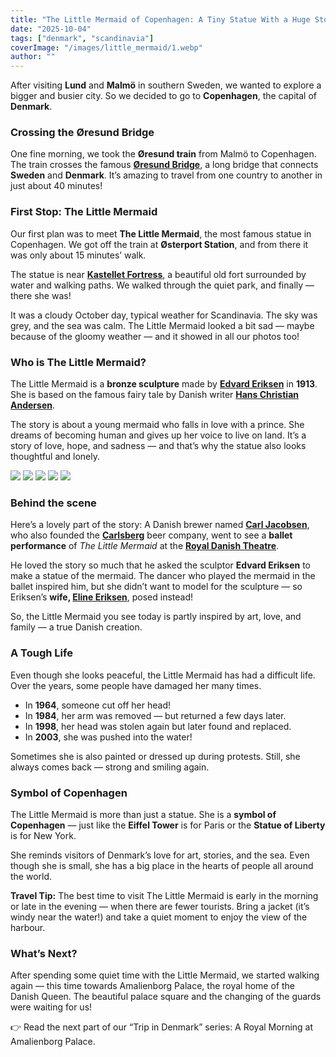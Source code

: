 ```yaml
---
title: "The Little Mermaid of Copenhagen: A Tiny Statue With a Huge Story"
date: "2025-10-04"
tags: ["denmark", "scandinavia"]
coverImage: "/images/little_mermaid/1.webp"
author: ""
---
```


After visiting **Lund** and **Malmö** in southern Sweden, we wanted to explore a bigger and busier city. So we decided to go to **Copenhagen**, the capital of **Denmark**.

### Crossing the Øresund Bridge

One fine morning, we took the **Øresund train** from Malmö to Copenhagen. The train crosses the famous [**Øresund Bridge**](https://visitskane.com/classic-attractions/oresund-bridge), a long bridge that connects **Sweden** and **Denmark**. It’s amazing to travel from one country to another in just about 40 minutes!

### First Stop: The Little Mermaid

Our first plan was to meet **The Little Mermaid**, the most famous statue in Copenhagen. We got off the train at **Østerport Station**, and from there it was only about 15 minutes’ walk.

The statue is near [**Kastellet Fortress**](https://www.kastellet.com/en/to-do/museum/), a beautiful old fort surrounded by water and walking paths. We walked through the quiet park, and finally — there she was!

It was a cloudy October day, typical weather for Scandinavia. The sky was grey, and the sea was calm. The Little Mermaid looked a bit sad — maybe because of the gloomy weather — and it showed in all our photos too!

### Who is The Little Mermaid?

The Little Mermaid is a **bronze sculpture** made by [**Edvard Eriksen**](https://en.wikipedia.org/wiki/Edvard_Eriksen) in **1913**. She is based on the famous fairy tale by Danish writer [**Hans Christian Andersen**](https://www.britannica.com/biography/Hans-Christian-Andersen-Danish-author).

The story is about a young mermaid who falls in love with a prince. She dreams of becoming human and gives up her voice to live on land. It’s a story of love, hope, and sadness — and that’s why the statue also looks thoughtful and lonely.

<!--gallery-->
![](/images/little_mermaid/2.webp)
![](/images/little_mermaid/3.webp)
![](/images/little_mermaid/4.webp)
![](/images/little_mermaid/5.webp)
![](/images/little_mermaid/6.webp)
<!--gallery-->

### Behind the scene

Here’s a lovely part of the story:
A Danish brewer named [**Carl Jacobsen**](https://www.carlsberggroup.com/175-years/a-history-of-brewing/carl-jacobsen/), who also founded the [**Carlsberg**](https://www.carlsberggroup.com/) beer company, went to see a **ballet performance** of *The Little Mermaid* at the [**Royal Danish Theatre**](https://kglteater.dk/en).

He loved the story so much that he asked the sculptor **Edvard Eriksen** to make a statue of the mermaid. The dancer who played the mermaid in the ballet inspired him, but she didn’t want to model for the sculpture — so Eriksen’s **wife, [Eline Eriksen](https://dbpedia.org/page/Eline_Eriksen)**, posed instead!

So, the Little Mermaid you see today is partly inspired by art, love, and family — a true Danish creation.

### A Tough Life

Even though she looks peaceful, the Little Mermaid has had a difficult life. Over the years, some people have damaged her many times.

* In **1964**, someone cut off her head!
* In **1984**, her arm was removed — but returned a few days later.
* In **1998**, her head was stolen again but later found and replaced.
* In **2003**, she was pushed into the water!

Sometimes she is also painted or dressed up during protests. Still, she always comes back — strong and smiling again.

### Symbol of Copenhagen

The Little Mermaid is more than just a statue. She is a **symbol of Copenhagen** — just like the **Eiffel Tower** is for Paris or the **Statue of Liberty** is for New York.

She reminds visitors of Denmark’s love for art, stories, and the sea. Even though she is small, she has a big place in the hearts of people all around the world.

**Travel Tip:**
The best time to visit The Little Mermaid is early in the morning or late in the evening — when there are fewer tourists. Bring a jacket (it’s windy near the water!) and take a quiet moment to enjoy the view of the harbour.

### What’s Next?

After spending some quiet time with the Little Mermaid, we started walking again — this time towards Amalienborg Palace, the royal home of the Danish Queen. The beautiful palace square and the changing of the guards were waiting for us!

👉 Read the next part of our “Trip in Denmark” series: A Royal Morning at Amalienborg Palace.
